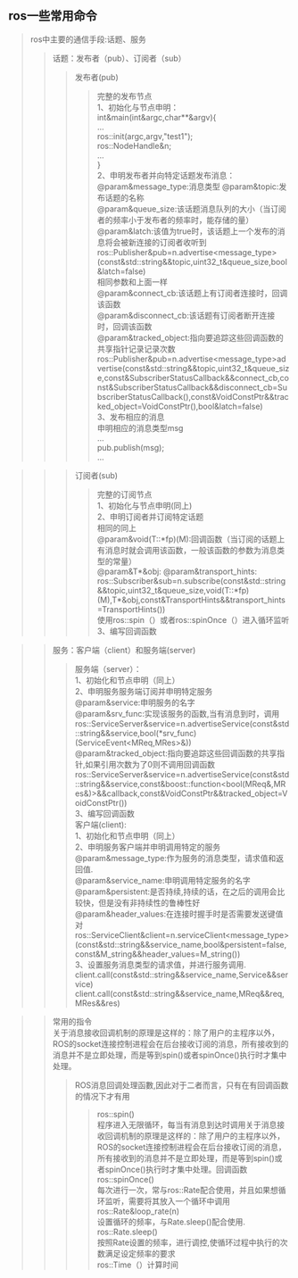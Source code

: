 ros一些常用命令
---
>ros中主要的通信手段:话题、服务<br>
>>话题：发布者（pub）、订阅者（sub）<br>
>>>发布者(pub)<br>
>>>>完整的发布节点<br>
    1、初始化与节点申明：<br>
    int&main(int&argc,char**&argv){<br>
    ...<br>
    ros::init(argc,argv,"test1");<br>
    ros::NodeHandle&n;<br>
    ...<br>
    }<br>
    2、申明发布者并向特定话题发布消息：<br>
    @param&message_type:消息类型
    @param&topic:发布话题的名称<br>
    @param&queue_size:该话题消息队列的大小（当订阅者的频率小于发布者的频率时，能存储的量）<br>
    @param&latch:该值为true时，该话题上一个发布的消息将会被新连接的订阅者收听到<br>
    ros::Publisher&pub=n.advertise<message_type>(const&std::string&&topic,uint32_t&queue_size,bool&latch=false)<br>
    相同参数和上面一样<br>
    @param&connect_cb:该话题上有订阅者连接时，回调该函数<br>
    @param&disconnect_cb:该话题有订阅者断开连接时，回调该函数<br>
    @param&tracked_object:指向要追踪这些回调函数的共享指针记录记录次数<br>
    ros::Publisher&pub=n.advertise<message_type>advertise(const&std::string\&&topic,uint32_t&queue_size,const&SubscriberStatusCallback\&&connect_cb,const&SubscriberStatusCallback\&&disconnect_cb=SubscriberStatusCallback(),const&VoidConstPtr\&&tracked_object=VoidConstPtr(),bool&latch=false)<br>
    3、发布相应的消息<br>
    申明相应的消息类型msg<br>
    ...<br>
    pub.publish(msg);<br>
    ...<br>
    
>>>订阅者(sub)<br>
>>>>完整的订阅节点<br>
>>>>1、初始化与节点申明(同上)<br>
    2、申明订阅者并订阅特定话题<br>
       相同的同上<br>
       @param&void(T::*fp)(M):回调函数（当订阅的话题上有消息时就会调用该函数，一般该函数的参数为消息类型的常量）<br>
       @param&T\*&obj:
       @param&transport_hints:
       ros::Subscriber&sub=n.subscribe(const&std::string\&&topic,uint32_t&queue_size,void(T::*fp)(M),T\*&obj,const&TransportHints\&&transport_hints=TransportHints())<br>
       使用ros::spin（）或者ros::spinOnce（）进入循环监听<br>
    3、编写回调函数<br>
    
>>服务：客户端（client）和服务端(server)<br>
>>>服务端（server）：<br>
    1、初始化和节点申明（同上）<br>
    2、申明服务服务端订阅并申明特定服务<br>
       @param&service:申明服务的名字<br>
       @param&srv_func:实现该服务的函数,当有消息到时，调用<br>
       ros::ServiceServer&service=n.advertiseService(const&std::string\&&service,bool(*srv_func)(ServiceEvent<MReq,MRes>&))<br>
       @param&tracked_object:指向要追踪这些回调函数的共享指针,如果引用次数为了0则不调用回调函数<br>
       ros::ServiceServer&service=n.advertiseService(const&std::string\&&service,const&boost::function<bool(MReq&,MRes&)>\&&callback,const&VoidConstPtr\&&tracked_object=VoidConstPtr())<br>
    3、编写回调函数<br>
>>>客户端(client):<br>
    1、初始化和节点申明（同上）<br>
    2、申明服务客户端并申明调用特定的服务<br>
       @param&message_type:作为服务的消息类型，请求值和返回值.<br>
       @param&service_name:申明调用特定服务的名字<br>
       @param&persistent:是否持续,持续的话，在之后的调用会比较快，但是没有非持续性的鲁棒性好<br>
       @param&header_values:在连接时握手时是否需要发送键值对<br>
       ros::ServiceClient&client=n.serviceClient<message_type>(const&std::string\&&service_name,bool&persistent=false,const&M_string\&&header_values=M_string())<br>
    3、设置服务消息类型的请求值，并进行服务调用.<br>
       client.call(const&std::string\&&service_name,Service\&&service)<br>
       client.call(const&std::string\&&service_name,MReq\&&req,MRes\&&res)<br>
        

>>常用的指令<br>
关于消息接收回调机制的原理是这样的：除了用户的主程序以外，ROS的socket连接控制进程会在后台接收订阅的消息，所有接收到的消息并不是立即处理，而是等到spin()或者spinOnce()执行时才集中处理。<br>
>>>ROS消息回调处理函數,因此对于二者而言，只有在有回调函数的情况下才有用<br>
>>>>ros::spin()<br>
    程序进入无限循环，每当有消息到达时调用关于消息接收回调机制的原理是这样的：除了用户的主程序以外，ROS的socket连接控制进程会在后台接收订阅的消息，所有接收到的消息并不是立即处理，而是等到spin()或者spinOnce()执行时才集中处理。回调函数<br>
>>>>ros::spinOnce()<br>
    每次进行一次，常与ros::Rate配合使用，并且如果想循环监听，需要将其放入一个循环中调用<br>
>>>ros::Rate&loop_rate(n)<br>
    设置循环的频率，与Rate.sleep()配合使用.<br>
>>>ros::Rate.sleep()<br>
    按照Rate设置的频率，进行调控,使循环过程中执行的次数满足设定频率的要求<br>
>>>ros::Time（）计算时间<br>
>>>
    